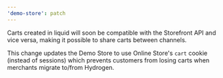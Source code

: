 ```yaml
---
'demo-store': patch
---
```


Carts created in liquid will soon be compatible with the Storefront API and vice versa, making it possible to share carts between channels.

This change updates the Demo Store to use Online Store's `cart` cookie (instead of sessions) which prevents customers from losing carts when merchants migrate to/from Hydrogen.
